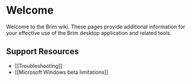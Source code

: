 # Welcome

Welcome to the Brim wiki. These pages provide additional information for your
effective use of the Brim desktop application and related tools.

## Support Resources
* [[Troubleshooting]]
* [[Microsoft Windows beta limitations]]
